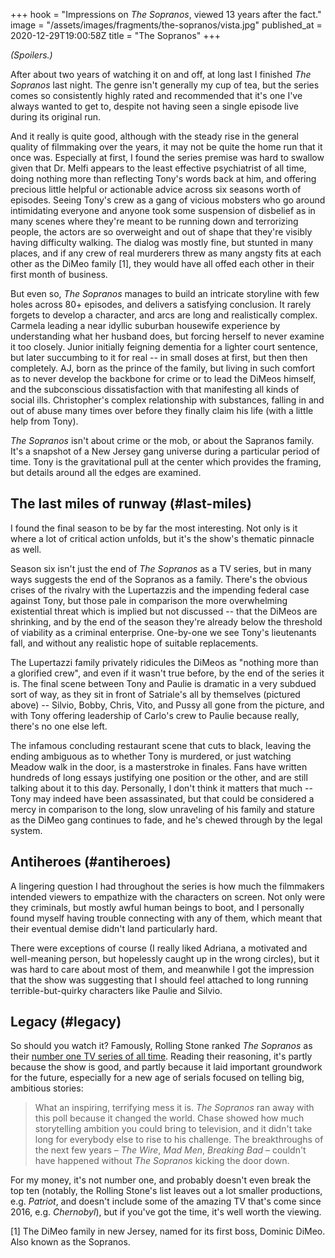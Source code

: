 +++
hook = "Impressions on _The Sopranos_, viewed 13 years after the fact."
image = "/assets/images/fragments/the-sopranos/vista.jpg"
published_at = 2020-12-29T19:00:58Z
title = "The Sopranos"
+++

_(Spoilers.)_

After about two years of watching it on and off, at long last I finished _The Sopranos_ last night. The genre isn't generally my cup of tea, but the series comes so consistently highly rated and recommended that it's one I've always wanted to get to, despite not having seen a single episode live during its original run.

And it really is quite good, although with the steady rise in the general quality of filmmaking over the years, it may not be quite the home run that it once was. Especially at first, I found the series premise was hard to swallow given that Dr. Melfi appears to the least effective psychiatrist of all time, doing nothing more than reflecting Tony's words back at him, and offering precious little helpful or actionable advice across six seasons worth of episodes. Seeing Tony's crew as a gang of vicious mobsters who go around intimidating everyone and anyone took some suspension of disbelief as in many scenes where they're meant to be running down and terrorizing people, the actors are so overweight and out of shape that they're visibly having difficulty walking. The dialog was mostly fine, but stunted in many places, and if any crew of real murderers threw as many angsty fits at each other as the DiMeo family [1], they would have all offed each other in their first month of business.

But even so, _The Sopranos_ manages to build an intricate storyline with few holes across 80+ episodes, and delivers a satisfying conclusion. It rarely forgets to develop a character, and arcs are long and realistically complex. Carmela leading a near idyllic suburban housewife experience by understanding what her husband does, but forcing herself to never examine it too closely. Junior initially feigning dementia for a lighter court sentence, but later succumbing to it for real -- in small doses at first, but then then completely. AJ, born as the prince of the family, but living in such comfort as to never develop the backbone for crime or to lead the DiMeos himself, and the subconscious dissatisfaction with that manifesting all kinds of social ills. Christopher's complex relationship with substances, falling in and out of abuse many times over before they finally claim his life (with a little help from Tony).

_The Sopranos_ isn't about crime or the mob, or about the Sapranos family. It's a snapshot of a New Jersey gang universe during a particular period of time. Tony is the gravitational pull at the center which provides the framing, but details around all the edges are examined.

## The last miles of runway (#last-miles)

I found the final season to be by far the most interesting. Not only is it where a lot of critical action unfolds, but it's the show's thematic pinnacle as well.

Season six isn't just the end of _The Sopranos_ as a TV series, but in many ways suggests the end of the Sopranos as a family. There's the obvious crises of the rivalry with the Lupertazzis and the impending federal case against Tony, but those pale in comparison the more overwhelming existential threat which is implied but not discussed -- that the DiMeos are shrinking, and by the end of the season they're already below the threshold of viability as a criminal enterprise. One-by-one we see Tony's lieutenants fall, and without any realistic hope of suitable replacements.

The Lupertazzi family privately ridicules the DiMeos as "nothing more than a glorified crew", and even if it wasn't true before, by the end of the series it is. The final scene between Tony and Paulie is dramatic in a very subdued sort of way, as they sit in front of Satriale's all by themselves (pictured above) -- Silvio, Bobby, Chris, Vito, and Pussy all gone from the picture, and with Tony offering leadership of Carlo's crew to Paulie because really, there's no one else left.

The infamous concluding restaurant scene that cuts to black, leaving the ending ambiguous as to whether Tony is murdered, or just watching Meadow walk in the door, is a masterstroke in finales. Fans have written hundreds of long essays justifying one position or the other, and are still talking about it to this day. Personally, I don't think it matters that much -- Tony may indeed have been assassinated, but that could be considered a mercy in comparison to the long, slow unraveling of his family and stature as the DiMeo gang continues to fade, and he's chewed through by the legal system.

## Antiheroes (#antiheroes)

A lingering question I had throughout the series is how much the filmmakers intended viewers to empathize with the characters on screen. Not only were they criminals, but mostly awful human beings to boot, and I personally found myself having trouble connecting with any of them, which meant that their eventual demise didn't land particularly hard.

There were exceptions of course (I really liked Adriana, a motivated and well-meaning person, but hopelessly caught up in the wrong circles), but it was hard to care about most of them, and meanwhile I got the impression that the show was suggesting that I should feel attached to long running terrible-but-quirky characters like Paulie and Silvio.

## Legacy (#legacy)

So should you watch it? Famously, Rolling Stone ranked _The Sopranos_ as their [number one TV series of all time](https://www.rollingstone.com/tv/tv-lists/100-greatest-tv-shows-of-all-time-105998/). Reading their reasoning, it's partly because the show is good, and partly because it laid important groundwork for the future, especially for a new age of serials focused on telling big, ambitious stories:

> What an inspiring, terrifying mess it is. _The Sopranos_ ran away with this poll because it changed the world. Chase showed how much storytelling ambition you could bring to television, and it didn't take long for everybody else to rise to his challenge. The breakthroughs of the next few years – _The Wire_, _Mad Men_, _Breaking Bad_ – couldn't have happened without _The Sopranos_ kicking the door down.

For my money, it's not number one, and probably doesn't even break the top ten (notably, the Rolling Stone's list leaves out a lot smaller productions, e.g. _Patriot_, and doesn't include some of the amazing TV that's come since 2016, e.g. _Chernobyl_), but if you've got the time, it's well worth the viewing.

[1] The DiMeo family in new Jersey, named for its first boss, Dominic DiMeo. Also known as the Sopranos.
